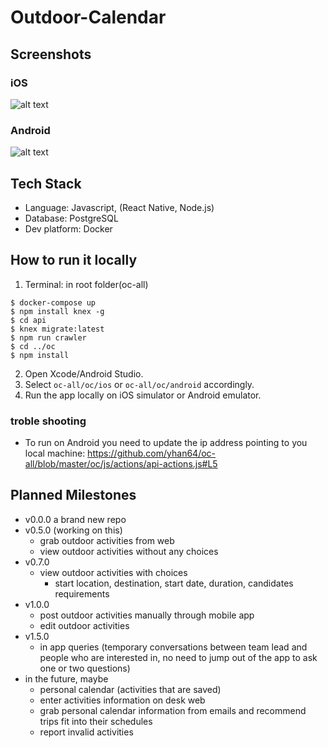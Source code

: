# Outdoor-Calendar

## Screenshots
### iOS
![alt text](../assets/ios.gif)
### Android
![alt text](../assets/android.gif)
## Tech Stack
- Language: Javascript, (React Native, Node.js)
- Database: PostgreSQL
- Dev platform: Docker

## How to run it locally
1. Terminal: in root folder(oc-all)
```
$ docker-compose up
$ npm install knex -g
$ cd api
$ knex migrate:latest
$ npm run crawler
$ cd ../oc
$ npm install
```
2. Open Xcode/Android Studio.
3. Select `oc-all/oc/ios` or `oc-all/oc/android` accordingly.
4. Run the app locally on iOS simulator or Android emulator.
### troble shooting
- To run on Android you need to update the ip address pointing to you local machine: https://github.com/yhan64/oc-all/blob/master/oc/js/actions/api-actions.js#L5

## Planned Milestones
- v0.0.0 a brand new repo 
- v0.5.0 (working on this)
  - grab outdoor activities from web
  - view outdoor activities without any choices
- v0.7.0
  - view outdoor activities with choices
    - start location, destination, start date, duration, candidates requirements
- v1.0.0
  - post outdoor activities manually through mobile app
  - edit outdoor activities
- v1.5.0
  - in app queries (temporary conversations between team lead and people who are interested in, no need to jump out of the app to ask one or two questions)
- in the future, maybe
  - personal calendar (activities that are saved)
  - enter activities information on desk web
  - grab personal calendar information from emails and recommend trips fit into their schedules
  - report invalid activities
